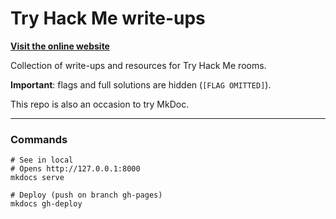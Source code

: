 # Try Hack Me write-ups

**[Visit the online website](https://chloedelphis.github.io/tryhackme-writeups/)**

Collection of write-ups and resources for Try Hack Me rooms.

**Important**: flags and full solutions are hidden (`[FLAG OMITTED]`).

This repo is also an occasion to try MkDoc.

---

### Commands

```shell
# See in local
# Opens http://127.0.0.1:8000
mkdocs serve

# Deploy (push on branch gh-pages)
mkdocs gh-deploy
```
